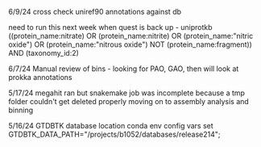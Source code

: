 6/9/24
cross check uniref90 annotations against db 

need to run this next week when quest is back up - uniprotkb  ((protein_name:nitrate) OR (protein_name:nitrite) OR (protein_name:"nitric oxide") OR (protein_name:"nitrous oxide") NOT (protein_name:fragment)) AND (taxonomy_id:2) 

6/7/24
Manual review of bins - looking for PAO, GAO, then will look at prokka annotations


5/17/24
megahit ran but snakemake job was incomplete because a tmp folder couldn't get deleted properly
moving on to assembly analysis and binning

5/16/24
GTDBTK database location
conda env config vars set GTDBTK_DATA_PATH="/projects/b1052/databases/release214";
